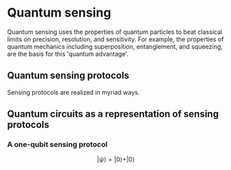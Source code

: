 # Quantum sensing

Quantum sensing uses the properties of quantum particles to beat classical limits on precision, resolution, and sensitivity.
For example, the properties of quantum mechanics including superposition, entanglement, and squeezing, are the basis for this 'quantum advantage'.

## Quantum sensing protocols
Sensing protocols are realized in myriad ways.


## Quantum circuits as a representation of sensing protocols

### A one-qubit sensing protocol

$$ \vert \psi \rangle = \vert 0 \rangle + \vert 0 \rangle $$
